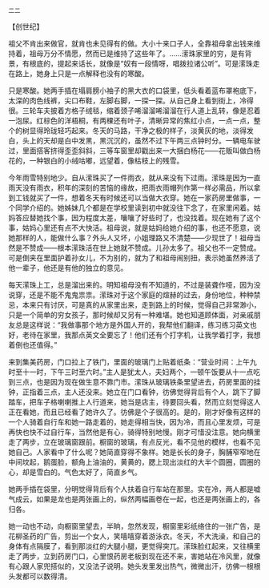     二二 

   【创世纪】

   祖父不肯出来做官，就肯也未见得有的做。大小十来口子人，全靠祖母拿出钱来维持着，祖母万分不情愿，然而已是维持了这些年了。……潆珠家里的穷，是有背景，有根底的，提起来话长，就像是“奴有一段情呀，唱拨拉诸公听”。可是潆珠走在路上，她身上只是一点解释也没有的寒酸。

   只是寒酸。她两手插在塌肩膀小袖子的黑大衣的口袋里，低头看着蓝布罩袍底下，太深的肉色线裤，尖口布鞋，左脚右脚，一探一探。从自己身上看到街上，冷得很。三轮车夫披着方格子绒毯，缩着颈子唏溜溜唏溜溜在行人道上乱转，像是忍着一泡尿。红棕色的洋梧桐，有两棵还有叶子，清晰异常的焦红小点，一点一点，整个的树显得玲珑轻巧起来。冬天的马路，干净之极的样子，淡黄灰的地，淡得发白，头上的天却是白中发黑，黑沉沉的，虽然不过下午两三点钟时分。一辆电车驶过，里面搭客挤得歪歪斜斜，三等车窗里却戳出来一大捆白杨花——花贩叫做白杨花的，一种银白的小绒咕嘟，远望着，像枯枝上的残雪。

   今年雨雪特别地少。自从潆珠买了一件雨衣，就从来没有下过雨。潆珠是因为一直雨天没有雨衣，积年的深刻的苦恼的缘故，把雨衣雨帽列作第一样必需品，所以拿到工钱就买了一件，想着冬天有时候还可以当做大衣穿。她在一家药房里做事，一个同学介绍的。她姊妹几个都是在学校里读到初中就没往下念了，在家里闲着。姑妈答应替她找个事，因为程度太差，嚷嚷了好些时了，也没找着。现在她有了这个事，姑妈心里还有点不大快活。祖母说，就是姑妈给她介绍的事，也还不愿意，说她那样的人，能做什么事？外头人又坏，小姐理路又不清楚——少现世了！祖母当然是不赞成——根本潆珠活在世上她就不赞成。儿孙太多了。祖父也不一定赞成。可是倒夹在里面护着孙女儿，不为别的，就为了和祖母闹别扭，表示她虽然养活了他一辈子，他还是有他的独立的意见。

   每天潆珠上工，总是溜出来的。明知祖母没有不知道的，不过是装聋作哑，因为没说穿，还是不能不鬼鬼祟祟。潆珠对于这个家庭的煊赫的过去，身份地位，种种禁忌，本来只有讨厌，可是真的从家里出来，走到路上的时候，觉得自己非常渺小，只是一个简单的穷女孩子，那时候却又另有一种难堪。她也知道顾体面，对亲戚朋友总是这样说：“我做事那个地方是外国人开的，我帮他们翻译，练习练习英文也好，老待在家里，我那点英文全要忘了！他们还有个打字机，让我学着打字，我想着倒也还值得。”

   来到集美药房，门口拉上了铁门，里面的玻璃门上贴着纸条：“营业时间：上午九时至十一时，下午三时至六时。”主人是犹太人，夫妇两个，一顿午饭要从十一点吃到三点，也是因为现在做生意不靠门市。潆珠从玻璃铁条里望进去，药房里面的挂钟，正指着三点，主人还没来。她立在门口看钟，彷佛觉得背后有个人，跳下了脚踏车，把车子格喇喇推上人行道来，她当是店主，待要回头看，然而立刻觉得这人正在看她，而且已经看了她许久了。彷佛是个子很高的。是的，刚才好像有这样的一个人骑着自行车和她一路走着的，她走得相当快，因为冷，而且心里发烦，可是再快也快不过自行车，当然他是有心，骑得特别地慢。刚才可惜没注意。她向横里走了两步，立在玻璃窗跟前。橱窗的玻璃，有点反光，看不见他的模样，也看不见她自己。人家看中了什么呢？她简直穿得不象样。她是长长的身子，胸脯窄窄地在中间坟起，鹅蛋脸，额角上油油的，黄黄的，腮上现出淡红的大半个圆圈，圆圈的心，却是雪白的。气色太好了，简直乡气。

   她两手插在袋里，分明觉得背后有个人扶着自行车站在那里。实在冷，两人都是嘘气成云，如果是龙也是两张画上的，纵然两幅画卷在一起，也还是两张画上的，各归各。

   她一动也不动，向橱窗里望去，半晌，忽然发现，橱窗里彩纸络住的一张广告，是花柳圣药的广告，剪出一个女人，笑嘻嘻穿着游泳衣。冬天，不大洗澡，和自己的身体有点隔膜了，看到那淡红的大腿小腿，更觉得突兀。潆珠脸红起来，又往横里走了两步，立到药房门口，心里恨药房老板到现在还不来，害她站在冷风里，就像有心跟人家兜搭似的，又没法子说明。她头发里发出热气，微微出汗，彷佛一根根头发都可以数得清。


